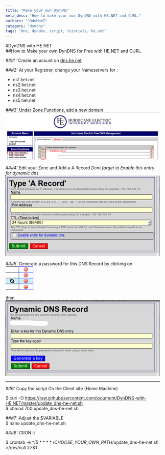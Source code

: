 ```yaml
---
title: "Make your own DynDNS"
meta_desc: "How to make your own DynDNS with HE.NET and CURL."
authors: "JOduMonT"
category: "dyndns"
tags: "dns, dyndns, script, tutorials, he.net"
---
```


#DynDNS with HE.NET  
##How to Make your own DynDNS for Free with HE.NET and CURL  

###1' Create an acount on <a href="https://dns.he.net">dns.he.net</a>  

###2' At your Registrer, change your Nameservers for :  
  - ns1.het.net
  - ns2.het.net
  - ns3.het.net
  - ns4.het.net
  - ns5.het.net

###3' Under Zone Functions, add a new domain  
![](he_edit_zone.png)

###4' Edit your Zone and Add a A Record
*Dont forget to Enable this entry for dynamic dns*  
![](typea.png)

###5' Generate a password for this DNS Record
by clicking on 
![](dyndns.png)  

then  
![](dyndns_password.png)  

-----

##6' Copy the script On the Client site (Home Machine)

  $ curl -O https://raw.githubusercontent.com/jodumont/DynDNS-with-HE.NET/master/update_dns-he-net.sh  
  $ chmod 700 update_dns-he-net.sh  

###7' Adjust the $VARIABLE  
  $ nano update_dns-he-net.sh

###8' CRON it

  $ crontab -e
  */5 * * * * /_CHOOSE_YOUR_OWN_PATH_/update_dns-he-net.sh >/dev/null 2>&1

  
